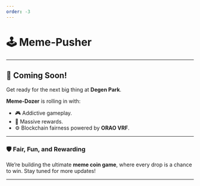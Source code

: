 ```yaml
---
order: -3
---
```


# 🕹️ Meme-Pusher

---

## 🚧 Coming Soon!

Get ready for the next big thing at **Degen Park**.

**Meme-Dozer** is rolling in with:
- 🎮 Addictive gameplay.
- 💸 Massive rewards.
- ⚙️ Blockchain fairness powered by **ORAO VRF**.

---

### 🛡️ Fair, Fun, and Rewarding

We’re building the ultimate **meme coin game**, where every drop is a chance to win. Stay tuned for more updates!



---
